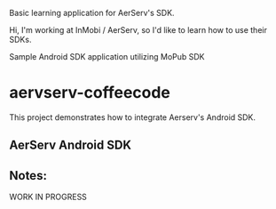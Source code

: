 
Basic learning application for AerServ's SDK. 

Hi, I'm working at InMobi / AerServ, so I'd like to learn how to use their SDKs.



Sample Android SDK application utilizing MoPub SDK


# aervserv-coffeecode

This project demonstrates how to integrate Aerserv's Android SDK.


## AerServ Android SDK



## Notes:


WORK IN PROGRESS

